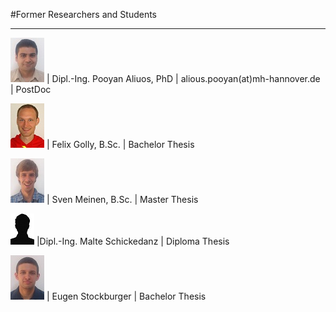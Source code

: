 #Former Researchers and Students

***

![Image Pooyan Aliuos](Pooyan.jpg) | Dipl.-Ing. Pooyan Aliuos, PhD					|		alious.pooyan(at)mh-hannover.de	| PostDoc

![Image Felix Golly](FelixG.jpg) | Felix Golly, B.Sc.	| Bachelor Thesis

![Image Sven Meinen](Sven.jpg) | Sven Meinen, B.Sc.	|	Master Thesis

![Image Malte Schickedanz](Platzhalter.jpg) |Dipl.-Ing. Malte Schickedanz		| Diploma Thesis

![Image Eugen Stockburger](Eugen.jpg) | Eugen Stockburger	|	Bachelor Thesis


